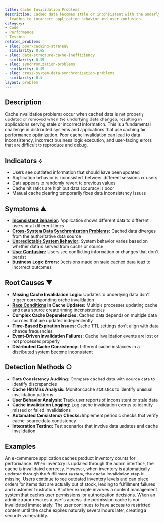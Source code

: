 ```yaml
---
title: Cache Invalidation Problems
description: Cached data becomes stale or inconsistent with the underlying data source,
  leading to incorrect application behavior and user confusion.
category:
- Code
- Performance
- Testing
related_problems:
- slug: poor-caching-strategy
  similarity: 0.65
- slug: data-structure-cache-inefficiency
  similarity: 0.55
- slug: synchronization-problems
  similarity: 0.55
- slug: cross-system-data-synchronization-problems
  similarity: 0.5
layout: problem
---
```


## Description

Cache invalidation problems occur when cached data is not properly updated or removed when the underlying data changes, resulting in applications serving stale or incorrect information. This is a fundamental challenge in distributed systems and applications that use caching for performance optimization. Poor cache invalidation can lead to data inconsistency, incorrect business logic execution, and user-facing errors that are difficult to reproduce and debug.

## Indicators ⟡

- Users see outdated information that should have been updated
- Application behavior is inconsistent between different sessions or users
- Data appears to randomly revert to previous values
- Cache hit ratios are high but data accuracy is poor
- Manual cache clearing temporarily fixes data inconsistency issues

## Symptoms ▲

- **[Inconsistent Behavior](inconsistent-behavior.md):** Application shows different data to different users or at different times
- **[Cross-System Data Synchronization Problems](cross-system-data-synchronization-problems.md):** Cached data diverges from the authoritative data source
- **[Unpredictable System Behavior](unpredictable-system-behavior.md):** System behavior varies based on whether data is served from cache or source
- **[User Confusion](user-confusion.md):** Users see conflicting information or changes that don't persist
- **Business Logic Errors:** Decisions made on stale cached data lead to incorrect outcomes

## Root Causes ▼

- **Missing Cache Invalidation Logic:** Updates to underlying data don't trigger corresponding cache invalidation
- **[Race Conditions](race-conditions.md) in Cache Updates:** Multiple processes updating cache and data source create timing inconsistencies
- **Complex Cache Dependencies:** Cached data depends on multiple data sources that are updated independently
- **Time-Based Expiration Issues:** Cache TTL settings don't align with data change frequencies
- **Event-Driven Invalidation Failures:** Cache invalidation events are lost or not processed properly
- **Distributed Cache Consistency:** Different cache instances in a distributed system become inconsistent

## Detection Methods ○

- **Data Consistency Auditing:** Compare cached data with source data to identify discrepancies
- **Cache Hit/Miss Analysis:** Monitor cache statistics to identify unusual invalidation patterns
- **User Behavior Analysis:** Track user reports of inconsistent or stale data
- **Cache Invalidation Logging:** Log cache invalidation events to identify missed or failed invalidations
- **Automated Consistency Checks:** Implement periodic checks that verify cache-source data consistency
- **Integration Testing:** Test scenarios that involve data updates and cache invalidation

## Examples

An e-commerce application caches product inventory counts for performance. When inventory is updated through the admin interface, the cache is invalidated correctly. However, when inventory is automatically updated through the fulfillment system, the cache invalidation step is missing. Users continue to see outdated inventory levels and can place orders for items that are actually out of stock, leading to fulfillment failures and customer frustration. Another example involves a content management system that caches user permissions for authorization decisions. When an administrator revokes a user's access, the permission cache is not invalidated immediately. The user continues to have access to restricted content until the cache expires naturally several hours later, creating a security vulnerability.